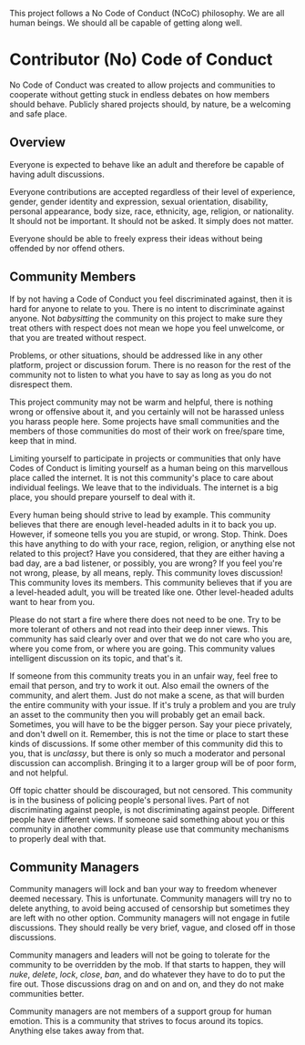 [author]: # (Frederico Martins <http://github.com/fscm>)
[license]: # (SPDX-License-Identifier: CC-BY-4.0)
[copyright]: # (2016-2017, Frederico Martins)

This project follows a No Code of Conduct (NCoC) philosophy. We are all human
beings. We should all be capable of getting along well.

# Contributor (No) Code of Conduct

No Code of Conduct was created to allow projects and communities to cooperate
without getting stuck in endless debates on how members should behave. Publicly
shared projects should, by nature, be a welcoming and safe place.

## Overview

Everyone is expected to behave like an adult and therefore be capable of
having adult discussions.

Everyone contributions are accepted regardless of their level of experience,
gender, gender identity and expression, sexual orientation, disability,
personal appearance, body size, race, ethnicity, age, religion, or nationality.
It should not be important. It should not be asked. It simply does not matter.

Everyone should be able to freely express their ideas without being offended
by nor offend others.

## Community Members

If by not having a Code of Conduct you feel discriminated against, then it is
hard for anyone to relate to you. There is no intent to discriminate against
anyone. Not *babysitting* the community on this project to make sure they
treat others with respect does not mean we hope you feel unwelcome, or that
you are treated without respect.

Problems, or other situations, should be addressed like in any other platform,
project or discussion forum. There is no reason for the rest of the community
not to listen to what you have to say as long as you do not disrespect them.

This project community may not be warm and helpful, there is nothing wrong
or offensive about it, and you certainly will not be harassed unless you
harass people here. Some projects have small communities and the members of
those communities do most of their work on free/spare time, keep that in mind.

Limiting yourself to participate in projects or communities that only have
Codes of Conduct is limiting yourself as a human being on this marvellous
place called the internet. It is not this community's place to care about
individual feelings. We leave that to the individuals. The internet is a big
place, you should prepare yourself to deal with it.

Every human being should strive to lead by example. This community believes
that there are enough level-headed adults in it to back you up. However, if
someone tells you you are stupid, or wrong. Stop. Think. Does this have
anything to do with your race, region, religion, or anything else not related
to this project? Have you considered, that they are either having a bad day,
are a bad listener, or possibly, you are wrong? If you feel you're not wrong,
please, by all means, reply. This community loves discussion! This community
loves its members. This community believes that if you are a level-headed
adult, you will be treated like one. Other level-headed adults want to hear
from you.

Please do not start a fire where there does not need to be one. Try to be more
tolerant of others and not read into their deep inner views. This community
has said clearly over and over that we do not care who you are, where you come
from, or where you are going. This community values intelligent discussion on
its topic, and that's it.

If someone from this community treats you in an unfair way, feel free to email
that person, and try to work it out. Also email the owners of the community,
and alert them. Just do not make a scene, as that will burden the entire
community with your issue. If it's truly a problem and you are truly an asset
to the community then you will probably get an email back. Sometimes, you will
have to be the bigger person. Say your piece privately, and don't dwell on it.
Remember, this is not the time or place to start these kinds of discussions.
If some other member of this community did this to you, that is *unclassy*,
but there is only so much a moderator and personal discussion can accomplish.
Bringing it to a larger group will be of poor form, and not helpful.

Off topic chatter should be discouraged, but not censored. This community is in
the business of policing people's personal lives. Part of not discriminating
against people, is not discriminating against people. Different people have
different views. If someone said something about you or this community in
another community please use that community mechanisms to properly deal with
that.

## Community Managers

Community managers will lock and ban your way to freedom whenever deemed
necessary. This is unfortunate. Community managers will try no to delete
anything, to avoid being accused of censorship but sometimes they are left
with no other option. Community managers will not engage in futile discussions.
They should really be very brief, vague, and closed off in those discussions.

Community managers and leaders will not be going to tolerate for the community
to be overridden by the mob. If that starts to happen, they will *nuke*,
*delete*, *lock*, *close*, *ban*, and do whatever they have to do to put the
fire out. Those discussions drag on and on and on, and they do not make
communities better.

Community managers are not members of a support group for human emotion. This
is a community that strives to focus around its topics. Anything else takes
away from that.
